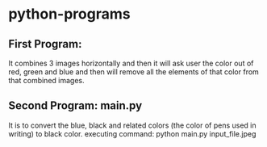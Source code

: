 # python-programs
## First Program:
It combines 3 images horizontally and then it will ask user the color out of red, green and blue and then will remove all the elements of that color from that combined images.

## Second Program: main.py
It is to convert the blue, black and related colors (the color of pens used in writing) to black color.
executing command:
		python main.py input_file.jpeg


